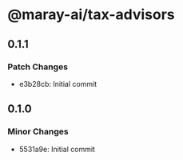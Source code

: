 # @maray-ai/tax-advisors

## 0.1.1

### Patch Changes

- e3b28cb: Initial commit

## 0.1.0

### Minor Changes

- 5531a9e: Initial commit
